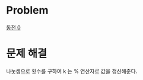 # Problem
[동전 0](https://www.acmicpc.net/problem/11047)
   
# 문제 해결
나눗셈으로 횟수를 구하여 k 는 % 연산자로 값을 갱신해준다.   